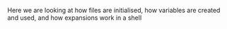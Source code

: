 Here we are looking at how files are initialised, how variables are created and used, and how expansions work in a shell
